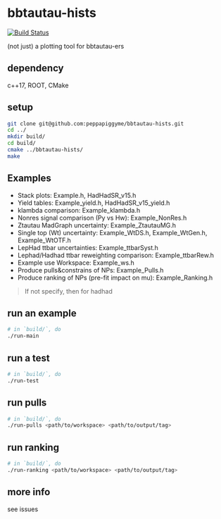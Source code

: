 # bbtautau-hists

[![Build Status](https://travis-ci.com/peppapiggyme/bbtautau-hists.svg?branch=master)](https://travis-ci.com/peppapiggyme/bbtautau-hists)

(not just) a plotting tool for bbtautau-ers

## dependency
c++17, ROOT, CMake

## setup
```bash
git clone git@github.com:peppapiggyme/bbtautau-hists.git
cd ../
mkdir build/
cd build/
cmake ../bbtautau-hists/
make
```

## Examples
- Stack plots: Example.h, HadHadSR_v15.h
- Yield tables: Example_yield.h, HadHadSR_v15_yield.h
- klambda comparison: Example_klambda.h
- Nonres signal comparison (Py vs Hw): Example_NonRes.h
- Ztautau MadGraph uncertainty: Example_ZtautauMG.h
- Single top (Wt) uncertainty: Example_WtDS.h, Example_WtGen.h, Example_WtOTF.h
- LepHad ttbar uncertainties: Example_ttbarSyst.h
- Lephad/Hadhad ttbar reweighting comparison: Example_ttbarRew.h
- Example use Workspace: Example_ws.h
- Produce pulls&constrains of NPs: Example_Pulls.h
- Produce ranking of NPs (pre-fit impact on mu): Example_Ranking.h

> If not specify, then for hadhad

## run an example
```bash
# in `build/`, do
./run-main
```

## run a test
```bash
# in `build/`, do
./run-test
```

## run pulls
```bash
# in `build/`, do
./run-pulls <path/to/workspace> <path/to/output/tag>
```

## run ranking
```bash
# in `build/`, do
./run-ranking <path/to/workspace> <path/to/output/tag>
```

## more info
see issues
